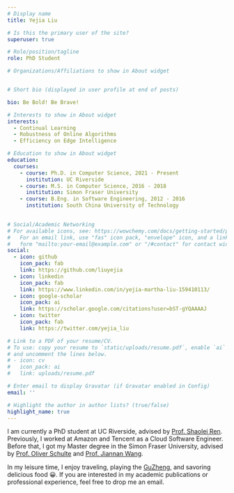```yaml
---
# Display name
title: Yejia Liu

# Is this the primary user of the site?
superuser: true

# Role/position/tagline
role: PhD Student

# Organizations/Affiliations to show in About widget


# Short bio (displayed in user profile at end of posts)

bio: Be Bold! Be Brave!

# Interests to show in About widget
interests:
  - Continual Learning
  - Robustness of Online Algorithms
  - Efficiency on Edge Intelligence

# Education to show in About widget
education:
  courses:
    - course: Ph.D. in Computer Science, 2021 - Present
      institution: UC Riverside
    - course: M.S. in Computer Science, 2016 - 2018
      institution: Simon Fraser University
    - course: B.Eng. in Software Engineering, 2012 - 2016
      institution: South China University of Technology
     

# Social/Academic Networking
# For available icons, see: https://wowchemy.com/docs/getting-started/page-builder/#icons
#   For an email link, use "fas" icon pack, "envelope" icon, and a link in the
#   form "mailto:your-email@example.com" or "/#contact" for contact widget.
social:
  - icon: github
    icon_pack: fab
    link: https://github.com/liuyejia
  - icon: linkedin
    icon_pack: fab
    link: https://www.linkedin.com/in/yejia-martha-liu-159410113/
  - icon: google-scholar
    icon_pack: ai
    link: https://scholar.google.com/citations?user=bST-gYQAAAAJ
  - icon: twitter
    icon_pack: fab
    link: https://twitter.com/yejia_liu

# Link to a PDF of your resume/CV.
# To use: copy your resume to `static/uploads/resume.pdf`, enable `ai` icons in `params.toml`,
# and uncomment the lines below.
# - icon: cv
#   icon_pack: ai
#   link: uploads/resume.pdf

# Enter email to display Gravatar (if Gravatar enabled in Config)
email: ''

# Highlight the author in author lists? (true/false)
highlight_name: true
---
```


I am currently a PhD student at UC Riverside, advised by [Prof. Shaolei Ren](https://intra.ece.ucr.edu/~sren/). Previously, I worked at Amazon and Tencent as a Cloud Software Engineer. Before that, I got my Master degree in the Simon Fraser University, advised by [Prof. Oliver Schulte](https://www.cs.sfu.ca/~oschulte/) and [Prof. Jiannan Wang](https://www.cs.sfu.ca/~jnwang/). 

In my leisure time, I enjoy traveling, playing the [GuZheng](https://en.wikipedia.org/wiki/Guzheng), and savoring delicious food 😀. If you are interested in my academic publications or professional experience, feel free to drop me an email.
